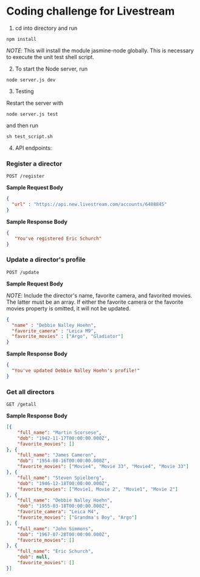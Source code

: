 # Coding challenge for Livestream

1) cd into directory and run
```
npm install
```
*NOTE*: This will install the module jasmine-node globally. This is necessary to 
execute the unit test shell script. 

2) To start the Node server, run
```
node server.js dev
```

3) Testing

Restart the server with 
```
node server.js test
```
and then run 
```
sh test_script.sh
```

4) API endpoints:

### Register a director

    POST /register
    

**Sample Request Body**

```json
{
  "url" : "https://api.new.livestream.com/accounts/6488845"
}
```


**Sample Response Body**

```json
{
   "You've registered Eric Schurch"
}
```


### Update a director's profile

    POST /update
    

**Sample Request Body**

*NOTE*: Include the director's name, favorite camera, and  favorited movies. The latter must be an array. If either the favorite camera or the favorite movies property is omitted, it will not be updated. 

```json
{
  "name" : "Debbie Nalley Hoehn",
  "favorite_camera" : "Leica M9",
  "favorite_movies" : ["Argo", "Gladiator"]
}
```


**Sample Response Body**

```json
{
  "You've updated Debbie Nalley Hoehn's profile!"
}
```

### Get all directors

    GET /getall



**Sample Response Body**

```json
[{
    "full_name": "Martin Scorsese",
    "dob": "1942-11-17T00:00:00.000Z",
    "favorite_movies": []
}, {
    "full_name": "James Cameron",
    "dob": "1954-08-16T00:00:00.000Z",
    "favorite_movies": ["Movie4", "Movie 33", "Movie4", "Movie 33"]
}, {
    "full_name": "Steven Spielberg",
    "dob": "1946-12-18T00:00:00.000Z",
    "favorite_movies": ["Movie1, Movie 2", "Movie1", "Movie 2"]
}, {
    "full_name": "Debbie Nalley Hoehn",
    "dob": "1955-03-18T00:00:00.000Z",
    "favorite_camera": "Leica M4",
    "favorite_movies": ["Grandma's Boy", "Argo"]
}, {
    "full_name": "John Simmons",
    "dob": "1967-07-28T00:00:00.000Z",
    "favorite_movies": []
}, {
    "full_name": "Eric Schurch",
    "dob": null,
    "favorite_movies": []
}]
```